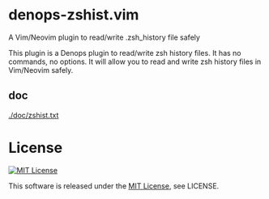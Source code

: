 # denops-zshist.vim

A Vim/Neovim plugin to read/write .zsh_history file safely

This plugin is a Denops plugin to read/write zsh history files. It has no
commands, no options. It will allow you to read and write zsh history files in
Vim/Neovim safely.

## doc

[./doc/zshist.txt](./doc/zshist.txt)

# License

[![MIT License](http://img.shields.io/badge/license-MIT-blue.svg)](http://www.opensource.org/licenses/MIT)

This software is released under the
[MIT License](http://www.opensource.org/licenses/MIT), see LICENSE.
